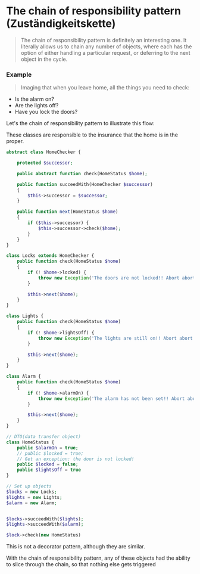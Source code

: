 # The chain of responsibility pattern (Zuständigkeitskette)

> The chain of responsibility pattern is definitely an interesting one. It literally allows us to chain any number of objects, where each has the option of either handling a particular request, or deferring to the next object in the cycle.

### Example

> Imaging that when you leave home, all the things you need to check:
- Is the alarm on?
- Are the lights off?
- Have you lock the doors?

Let's the chain of responsibility pattern to illustrate this flow:

These classes are responsible to the insurance that the home is in the proper. 

```php
abstract class HomeChecker {

    protected $successor;

    public abstract function check(HomeStatus $home);

    public function succeedWith(HomeChecker $successor)
    {
        $this->successor = $successor;
    }

    public function next(HomeStatus $home)
    {
        if ($this->successor) {
            $this->successor->check($home);
        }
    }
}

class Locks extends HomeChecker {
    public function check(HomeStatus $home)
    {
        if (! $home->locked) {
            throw new Exception('The doors are not locked!! Abort abort.')
        }

        $this->next($home);
    }
}

class Lights {
    public function check(HomeStatus $home)
    {
        if (! $home->lightsOff) {
            throw new Exception('The lights are still on!! Abort abort.')
        }

        $this->next($home);
    }
}

class Alarm {
    public function check(HomeStatus $home)
    {
        if (! $home->alarmOn) {
            throw new Exception('The alarm has not been set!! Abort abort.')
        }

        $this->next($home);
    }
}

// DTO(data transfer object)
class HomeStatus {
    public $alarmOn = true;
    // public $locked = true;
    // Get an exception: the door is not locked!
    public $locked = false;
    public $lightsOff = true
}

// Set up objects
$locks = new Locks;
$lights = new Lights;
$alarm = new Alarm;


$locks->succeedWith($lights);
$lights->succeedWith($alarm);

$lock->check(new HomeStatus)

```
This is not a decorator pattern, although they are similar.

With the chain of responsibility pattern, any of these objects had the ability to slice through the chain, so that nothing else gets triggered